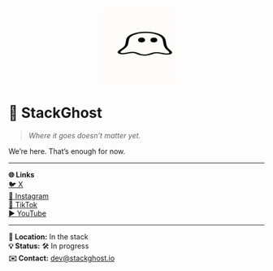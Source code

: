 
<p align="center">
  <img src="https://raw.githubusercontent.com/stackghostio/stackghostio/main/ghost-logo.png" alt="StackGhost Logo" width="150"/>
</p>

# 👻 StackGhost

> *Where it goes doesn’t matter yet.*

We’re here. That’s enough for now.

---

**🌐 Links**  
[🐦 X](https://x.com/stackghostio)  
[📸 Instagram](https://instagram.com/stackghostio)  
[🎵 TikTok](https://tiktok.com/@stackghostio)  
[▶️ YouTube](https://youtube.com/@stackghostio)

---

**📍 Location:** In the stack  
**💡 Status:** 🛠️ In progress  
**✉️ Contact:** dev@stackghost.io
